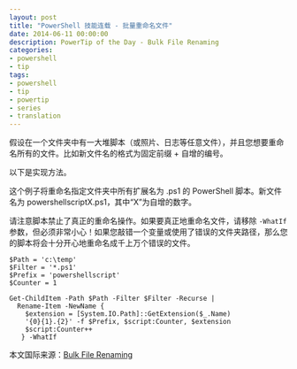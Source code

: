 ```yaml
---
layout: post
title: "PowerShell 技能连载 - 批量重命名文件"
date: 2014-06-11 00:00:00
description: PowerTip of the Day - Bulk File Renaming
categories:
- powershell
- tip
tags:
- powershell
- tip
- powertip
- series
- translation
---
```

假设在一个文件夹中有一大堆脚本（或照片、日志等任意文件），并且您想要重命名所有的文件。比如新文件名的格式为固定前缀 + 自增的编号。

以下是实现方法。

这个例子将重命名指定文件夹中所有扩展名为 .ps1 的 PowerShell 脚本。新文件名为 powershellscriptX.ps1，其中“X”为自增的数字。

请注意脚本禁止了真正的重命名操作。如果要真正地重命名文件，请移除 `-WhatIf` 参数，但必须非常小心！如果您敲错一个变量或使用了错误的文件夹路径，那么您的脚本将会十分开心地重命名成千上万个错误的文件。

    $Path = 'c:\temp'
    $Filter = '*.ps1'
    $Prefix = 'powershellscript'
    $Counter = 1
    
    Get-ChildItem -Path $Path -Filter $Filter -Recurse |
      Rename-Item -NewName {
        $extension = [System.IO.Path]::GetExtension($_.Name)
        '{0}{1}.{2}' -f $Prefix, $script:Counter, $extension
        $script:Counter++
       } -WhatIf

<!--more-->
本文国际来源：[Bulk File Renaming](http://community.idera.com/powershell/powertips/b/tips/posts/bulk-file-renaming)
